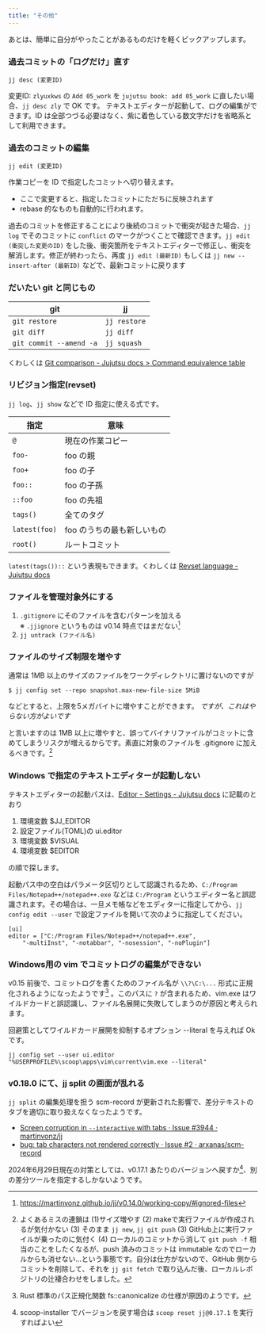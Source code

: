 ```yaml
---
title: "その他"
---
```

あとは、簡単に自分がやったことがあるものだけを軽くピックアップします。

### 過去コミットの「ログだけ」直す

```
jj desc (変更ID)
```

変更ID: `zlyuxkws` の `Add 05_work` を `jujutsu book: add 05_work` に直したい場合、`jj desc zly` で OK です。 テキストエディターが起動して、ログの編集ができます。ID は全部つづる必要はなく、紫に着色している数文字だけを省略系として利用できます。

### 過去のコミットの編集

```
jj edit (変更ID)
```

作業コピーを ID で指定したコミットへ切り替えます。

+ ここで変更すると、指定したコミットにただちに反映されます
+ rebase 的なものも自動的に行われます。

過去のコミットを修正することにより後続のコミットで衝突が起きた場合、`jj log` でそのコミットに `conflict` のマークがつくことで確認できます。`jj edit (衝突した変更のID)` をした後、衝突箇所をテキストエディターで修正し、衝突を解消します。修正が終わったら、再度 `jj edit (最新ID)` もしくは `jj new --insert-after (最新ID)` などで、最新コミットに戻ります

### だいたい git と同じもの

|  git                    | jj           |
|-------------------------|--------------|
| `git restore`           | `jj restore` |
| `git diff`              | `jj diff`    |
| `git commit --amend -a` | `jj squash`  |

くわしくは [Git comparison - Jujutsu docs &gt; Command equivalence table](https://martinvonz.github.io/jj/latest/git-comparison/#command-equivalence-table)


### リビジョン指定(revset)

`jj log`、`jj show` などで ID 指定に使える式です。


| 指定          | 意味                       |
|---------------|----------------------------|
| `@`           | 現在の作業コピー           |
| `foo-`        | foo の親                   |
| `foo+`        | foo の子                   |
| `foo::`       | foo の子孫                 |
| `::foo`       | foo の先祖                 |
| `tags()`      | 全てのタグ                 |
| `latest(foo)` | foo のうちの最も新しいもの |
| `root()`      | ルートコミット             |

`latest(tags())::` という表現もできます。くわしくは [Revset language - Jujutsu docs](https://martinvonz.github.io/jj/latest/revsets/)

### ファイルを管理対象外にする

1. `.gitignore` にそのファイルを含むパターンを加える  
   ※ `.jjignore` というものは v0.14 時点ではまだない[^ignored_files]
2. `jj untrack (ファイル名)`

[^ignored_files]: https://martinvonz.github.io/jj/v0.14.0/working-copy/#ignored-files

### ファイルのサイズ制限を増やす

通常は 1MB 以上のサイズのファイルをワークディレクトリに置けないのですが

```
$ jj config set --repo snapshot.max-new-file-size 5MiB
```

などとすると、上限を5メガバイトに増やすことができます。 *ですが、これはやらない方がよいです* 

と言いますのは 1MB 以上に増やすと、誤ってバイナリファイルがコミットに含めてしまうリスクが増えるからです。素直に対象のファイルを .gitignore に加えるべきです。[^f]

[^f]: よくあるミスの連鎖は (1)サイズ増やす (2) makeで実行ファイルが作成されるが気付かない (3) そのまま `jj new`, `jj git push` (3) GitHub上に実行ファイルが乗ったのに気付く (4) ローカルのコミットから消して `git push -f` 相当のことをしたくなるが、push 済みのコミットは immutable なのでローカルからも消せない…という事態です。自分は仕方がないので、GitHub 側からコミットを削除して、それを `jj git fetch` で取り込んだ後、ローカルレポジトリの辻褄合わせをしました。

### Windows で指定のテキストエディターが起動しない

テキストエディターの起動パスは、[Editor - Settings - Jujutsu docs](https://martinvonz.github.io/jj/v0.15.1/config/#editor) に記載のとおり

1. 環境変数 $JJ\_EDITOR
2. 設定ファイル(TOML)の ui.editor
3. 環境変数 $VISUAL
4. 環境変数 $EDITOR

の順で探します。

起動パス中の空白はパラメータ区切りとして認識されるため、`C:/Program Files/Notepad++/notepad++.exe` などは `C:/Program` というエディター名と誤認識されます。その場合は、一旦メモ帳などをエディターに指定してから、`jj config edit --user` で設定ファイルを開いて次のように指定してください。

```
[ui]
editor = ["C:/Program Files/Notepad++/notepad++.exe",
    "-multiInst", "-notabbar", "-nosession", "-noPlugin"]
```

### Windows用の vim でコミットログの編集ができない

v0.15 前後で、コミットログを書くためのファイル名が `\\?\C:\...` 形式に正規化されるようになったようです[^rust-canonical] 。このパスに `?` が含まれるため、vim.exe はワイルドカードと誤認識し、ファイル名展開に失敗してしまうのが原因と考えられます。

[^rust-canonical]: Rust 標準のパス正規化関数 fs::canonicalize の仕様が原因のようです。

回避策としてワイルドカード展開を抑制するオプション --literal を与えれば Ok です。

```
jj config set --user ui.editor "%USERPROFILE%\scoop\apps\vim\current\vim.exe --literal"
```

### v0.18.0 にて、jj split の画面が乱れる

`jj split` の編集処理を担う scm-record が更新された影響で、差分テキストのタブを適切に取り扱えなくなったようです。

+ [Screen corruption in `--interactive` with tabs · Issue #3944 · martinvonz/jj](https://github.com/martinvonz/jj/issues/3944) 
+ [bug: tab characters not rendered correctly · Issue #2 · arxanas/scm-record](https://github.com/arxanas/scm-record/issues/2)

2024年6月29日現在の対策としては、v0.17.1 あたりのバージョンへ戻すか[^scoop]、別の差分ツールを指定するしかないようです。

[^scoop]: scoop-installer でバージョンを戻す場合は `scoop reset jj@0.17.1` を実行すればよい



